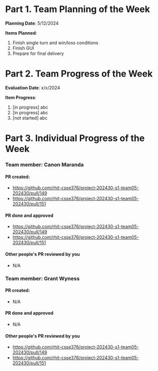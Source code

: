 # Part 1. Team Planning of the Week
**Planning Date**: 5/12/2024

**Items Planned**:
1. Finish single turn and win/loss conditions
2. Finish GUI
3. Prepare for final delivery

# Part 2. Team Progress of the Week
**Evaluation Date**: x/x/2024

**Item Progress**:
1. [in progress] abc
2. [in progress] abc
3. [not started] abc

# Part 3. Individual Progress of the Week
### Team member: Canon Maranda
#### PR created:
- https://github.com/rhit-csse376/project-202430-s1-team05-202430/pull/149
- https://github.com/rhit-csse376/project-202430-s1-team05-202430/pull/151

#### PR done and approved
- https://github.com/rhit-csse376/project-202430-s1-team05-202430/pull/149
- https://github.com/rhit-csse376/project-202430-s1-team05-202430/pull/151

#### Other people's PR reviewed by you
- N/A

### Team member: Grant Wyness
#### PR created:
- N/A

#### PR done and approved
- N/A

#### Other people's PR reviewed by you
- https://github.com/rhit-csse376/project-202430-s1-team05-202430/pull/149
- https://github.com/rhit-csse376/project-202430-s1-team05-202430/pull/151

